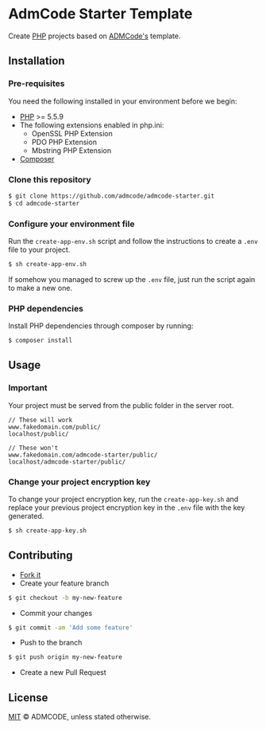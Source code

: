 # AdmCode Starter Template

Create [PHP](http://php.net/) projects based on [ADMCode's](http://admcode.com.br/) template.

## Installation

### Pre-requisites

You need the following installed in your environment before we begin:

- [PHP](http://php.net/) >= 5.5.9
- The following extensions enabled in php.ini:
	- OpenSSL PHP Extension
	- PDO PHP Extension
	- Mbstring PHP Extension
- [Composer](https://getcomposer.org/)

### Clone this repository

```bash
$ git clone https://github.com/admcode/admcode-starter.git
$ cd admcode-starter
```

### Configure your environment file

Run the `create-app-env.sh` script and follow the instructions to create a `.env` file to your project.
```bash
$ sh create-app-env.sh
```
If somehow you managed to screw up the `.env` file, just run the script again to make a new one.

### PHP dependencies

Install PHP dependencies through composer by running:

```bash
$ composer install
```

## Usage

### Important

Your project must be served from the public folder in the server root.

```
// These will work
www.fakedomain.com/public/
localhost/public/

// These won't
www.fakedomain.com/admcode-starter/public/
localhost/admcode-starter/public/
```

### Change your project encryption key

To change your project encryption key, run the `create-app-key.sh` and replace your previous project encryption key in the `.env` file with the key generated.

```bash
$ sh create-app-key.sh
```

## Contributing

- [Fork it](fork)
- Create your feature branch
```bash
$ git checkout -b my-new-feature
```
- Commit your changes
```bash
$ git commit -am 'Add some feature'
```
- Push to the branch
```bash
$ git push origin my-new-feature
```
- Create a new Pull Request

## License

[MIT](LICENSE) © ADMCODE, unless stated otherwise.